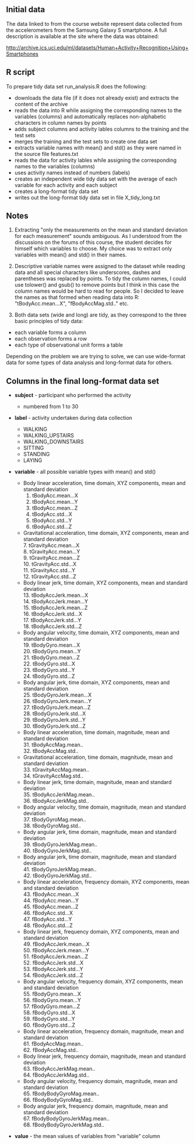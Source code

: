 
## Initial data

The data linked to from the course website represent data collected from the accelerometers from the Samsung Galaxy S smartphone. A full description is available at the site where the data was obtained:

<http://archive.ics.uci.edu/ml/datasets/Human+Activity+Recognition+Using+Smartphones> 

## R script

To prepare tidy data set run_analysis.R does the following:  

- downloads the data file (if it does not already exist) and extracts the content of the archive  
- reads the data into R while assigning the corresponding names to the variables (columns) and automatically replaces non-alphabetic characters in column names by points  
- adds subject columns and activity lables columns to the training and the test sets  
- merges the training and the test sets to create one data set  
- extracts variable names with mean() and std() as they were named in the source file features.txt  
- reads the data for activity lables while assigning the corresponding names to the variables (columns)  
- uses activity names instead of numbers (labels)  
- creates an independent wide tidy data set with the average of each variable for each activity and each subject  
- creates a long-format tidy data set  
- writes out the long-format tidy data set in file X_tidy_long.txt  

## Notes

1. Extracting "only the measurements on the mean and standard deviation for each measurement" sounds ambiguous. As I understood from the discussions on the forums of this course, the student decides for himself which variables to choose. My choice was to extract only variables with mean() and std() in their names.   

2. Descriptive variable names were assigned to the dataset while reading data and all special characters like underscores, dashes and parentheses was replaced by points. To tidy the column names, I could use tolower() and gsub() to remove points but I think in this case the column names would be hard to read for people. So I decided to leave the names as that formed when reading data into R: "tBodyAcc.mean...X", "fBodyAccMag.std.." etc.  

3. Both data sets (wide and long) are tidy, as they correspond to the three basic principles of tidy data:  
  - each variable forms a column  
  - each observation forms a row  
  - each type of observational unit forms a table  

Depending on the problem we are trying to solve, we can use wide-format data for some types of data analysis and long-format data for others.

## Columns in the final long-format data set 

- **subject** - participant who performed the activity  
	* numbered from 1 to 30  

- **label** - activity undertaken during data collection  
	* WALKING  
	* WALKING_UPSTAIRS  
	* WALKING_DOWNSTAIRS  
	* SITTING  
	* STANDING  
	* LAYING  

- **variable** - all possible variable types with mean() and std()  
	* Body linear acceleration, time domain, XYZ components, mean and standard deviation  
		1. tBodyAcc.mean...X  
		2. tBodyAcc.mean...Y  
		3. tBodyAcc.mean...Z  
		4. tBodyAcc.std...X  
		5. tBodyAcc.std...Y  
		6. tBodyAcc.std...Z  
	* Gravitational acceleration, time domain, XYZ components, mean and standard deviation  
		7. tGravityAcc.mean...X  
		8. tGravityAcc.mean...Y  
		9. tGravityAcc.mean...Z  
		10. tGravityAcc.std...X  
		11. tGravityAcc.std...Y  
		12. tGravityAcc.std...Z  
	* Body linear jerk, time domain, XYZ components, mean and standard deviation  
		13. tBodyAccJerk.mean...X  
		14. tBodyAccJerk.mean...Y  
		15. tBodyAccJerk.mean...Z  
		16. tBodyAccJerk.std...X  
		17. tBodyAccJerk.std...Y  
		18. tBodyAccJerk.std...Z  
	* Body angular velocity, time domain, XYZ components, mean and standard deviation  
		19. tBodyGyro.mean...X  
		20. tBodyGyro.mean...Y  
		21. tBodyGyro.mean...Z  
		22. tBodyGyro.std...X  
		23. tBodyGyro.std...Y  
		24. tBodyGyro.std...Z  
	* Body angular jerk, time domain, XYZ components, mean and standard deviation  
		25. tBodyGyroJerk.mean...X  
		26. tBodyGyroJerk.mean...Y  
		27. tBodyGyroJerk.mean...Z  
		28. tBodyGyroJerk.std...X  
		29. tBodyGyroJerk.std...Y  
		30. tBodyGyroJerk.std...Z  
	* Body linear acceleration, time domain, magnitude, mean and standard deviation  
		31. tBodyAccMag.mean..  
		32. tBodyAccMag.std..  
	* Gravitational acceleration, time domain, magnitude, mean and standard deviation  
		33. tGravityAccMag.mean..  
		34. tGravityAccMag.std..  
	* Body linear jerk, time domain, magnitude, mean and standard deviation  
		35. tBodyAccJerkMag.mean..  
		36. tBodyAccJerkMag.std..  
	* Body angular velocity, time domain, magnitude, mean and standard deviation  
		37. tBodyGyroMag.mean..  
		38. tBodyGyroMag.std..  
	* Body angular jerk, time domain, magnitude, mean and standard deviation  
		39. tBodyGyroJerkMag.mean..  
		40. tBodyGyroJerkMag.std..  
	* Body angular jerk, time domain, magnitude, mean and standard deviation  
		41. tBodyGyroJerkMag.mean..  
		42. tBodyGyroJerkMag.std..  
	* Body linear acceleration, frequency domain, XYZ components, mean and standard deviation  
		43. fBodyAcc.mean...X  
		44. fBodyAcc.mean...Y  
		45. fBodyAcc.mean...Z  
		46. fBodyAcc.std...X  
		47. fBodyAcc.std...Y  
		48. fBodyAcc.std...Z  
	* Body linear jerk, frequency domain, XYZ components, mean and standard deviation  
		49. fBodyAccJerk.mean...X  
		50. fBodyAccJerk.mean...Y  
		51. fBodyAccJerk.mean...Z  
		52. fBodyAccJerk.std...X  
		53. fBodyAccJerk.std...Y  
		54. fBodyAccJerk.std...Z  
	* Body angular velocity, frequency domain, XYZ components, mean and standard deviation  
		55. fBodyGyro.mean...X  
		56. fBodyGyro.mean...Y  
		57. fBodyGyro.mean...Z  
		58. fBodyGyro.std...X  
		59. fBodyGyro.std...Y  
		60. fBodyGyro.std...Z  
	* Body linear acceleration, frequency domain, magnitude, mean and standard deviation  
		61. fBodyAccMag.mean..  
		62. fBodyAccMag.std..  
	* Body linear jerk, frequency domain, magnitude, mean and standard deviation  
		63. fBodyAccJerkMag.mean..  
		64. fBodyAccJerkMag.std..  
	* Body angular velocity, frequency domain, magnitude, mean and standard deviation  
		65. fBodyBodyGyroMag.mean..  
		66. fBodyBodyGyroMag.std..  
	* Body angular jerk, frequency domain, magnitude, mean and standard deviation  
		67. fBodyBodyGyroJerkMag.mean..  
		68. fBodyBodyGyroJerkMag.std..  

- **value** - the mean values of variables from "variable" column  

